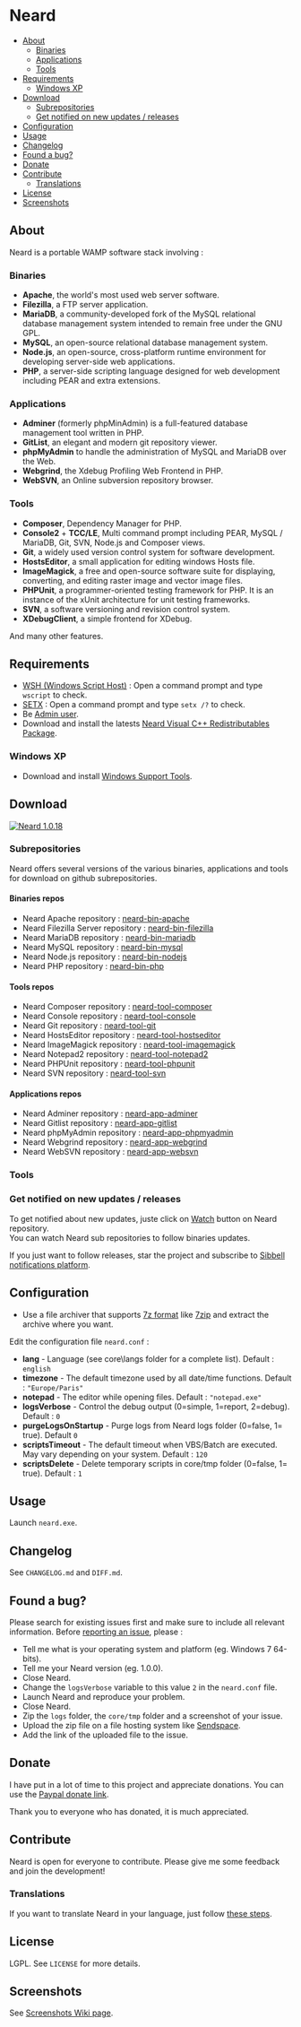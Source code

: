 # Neard

<!-- START doctoc generated TOC please keep comment here to allow auto update -->
<!-- DON'T EDIT THIS SECTION, INSTEAD RE-RUN doctoc TO UPDATE -->

- [About](#about)
  - [Binaries](#binaries)
  - [Applications](#applications)
  - [Tools](#tools)
- [Requirements](#requirements)
  - [Windows XP](#windows-xp)
- [Download](#download)
  - [Subrepositories](#subrepositories)
  - [Get notified on new updates / releases](#get-notified-on-new-updates--releases)
- [Configuration](#configuration)
- [Usage](#usage)
- [Changelog](#changelog)
- [Found a bug?](#found-a-bug)
- [Donate](#donate)
- [Contribute](#contribute)
  - [Translations](#translations)
- [License](#license)
- [Screenshots](#screenshots)

<!-- END doctoc generated TOC please keep comment here to allow auto update -->

## About

Neard is a portable WAMP software stack involving :

### Binaries

* **Apache**, the world's most used web server software.
* **Filezilla**, a FTP server application.
* **MariaDB**, a community-developed fork of the MySQL relational database management system intended to remain free under the GNU GPL.
* **MySQL**, an open-source relational database management system.
* **Node.js**, an open-source, cross-platform runtime environment for developing server-side web applications.
* **PHP**, a server-side scripting language designed for web development including PEAR and extra extensions.

### Applications

* **Adminer** (formerly phpMinAdmin) is a full-featured database management tool written in PHP.
* **GitList**, an elegant and modern git repository viewer.
* **phpMyAdmin** to handle the administration of MySQL and MariaDB over the Web.
* **Webgrind**, the Xdebug Profiling Web Frontend in PHP.
* **WebSVN**, an Online subversion repository browser.

### Tools

* **Composer**, Dependency Manager for PHP.
* **Console2** + **TCC/LE**, Multi command prompt including PEAR, MySQL / MariaDB, Git, SVN, Node.js and Composer views.
* **Git**, a widely used version control system for software development.
* **HostsEditor**, a small application for editing windows Hosts file.
* **ImageMagick**, a free and open-source software suite for displaying, converting, and editing raster image and vector image files.
* **PHPUnit**, a programmer-oriented testing framework for PHP. It is an instance of the xUnit architecture for unit testing frameworks.
* **SVN**, a software versioning and revision control system.
* **XDebugClient**, a simple frontend for XDebug.

And many other features.

## Requirements

* [WSH (Windows Script Host)](http://support.microsoft.com/kb/232211) : Open a command prompt and type `wscript` to check.
* [SETX](http://technet.microsoft.com/en-us/library/cc755104.aspx) : Open a command prompt and type `setx /?` to check.
* Be [Admin user](http://windows.microsoft.com/en-US/windows7/How-do-I-log-on-as-an-administrator).
* Download and install the latests [Neard Visual C++ Redistributables Package](https://github.com/crazy-max/neard-misc#visual-c-redistributables-package).

### Windows XP

* Download and install [Windows Support Tools](http://www.microsoft.com/en-us/download/details.aspx?id=18546).

## Download

[![Neard 1.0.18](https://img.shields.io/badge/download-neard%201.0.18-brightgreen.svg)](https://github.com/crazy-max/neard/releases/download/v1.0.18/neard-1.0.18.7z)

### Subrepositories

Neard offers several versions of the various binaries, applications and tools for download on github subrepositories.

#### Binaries repos

* Neard Apache repository : [neard-bin-apache](https://github.com/crazy-max/neard-bin-apache)
* Neard Filezilla Server repository : [neard-bin-filezilla](https://github.com/crazy-max/neard-bin-filezilla)
* Neard MariaDB repository : [neard-bin-mariadb](https://github.com/crazy-max/neard-bin-mariadb)
* Neard MySQL repository : [neard-bin-mysql](https://github.com/crazy-max/neard-bin-mysql)
* Neard Node.js repository : [neard-bin-nodejs](https://github.com/crazy-max/neard-bin-nodejs)
* Neard PHP repository : [neard-bin-php](https://github.com/crazy-max/neard-bin-php)

#### Tools repos

* Neard Composer repository : [neard-tool-composer](https://github.com/crazy-max/neard-tool-composer)
* Neard Console repository : [neard-tool-console](https://github.com/crazy-max/neard-tool-console)
* Neard Git repository : [neard-tool-git](https://github.com/crazy-max/neard-tool-git)
* Neard HostsEditor repository : [neard-tool-hostseditor](https://github.com/crazy-max/neard-tool-hostseditor)
* Neard ImageMagick repository : [neard-tool-imagemagick](https://github.com/crazy-max/neard-tool-imagemagick)
* Neard Notepad2 repository : [neard-tool-notepad2](https://github.com/crazy-max/neard-tool-notepad2)
* Neard PHPUnit repository : [neard-tool-phpunit](https://github.com/crazy-max/neard-tool-phpunit)
* Neard SVN repository : [neard-tool-svn](https://github.com/crazy-max/neard-tool-svn)

#### Applications repos

* Neard Adminer repository : [neard-app-adminer](https://github.com/crazy-max/neard-app-adminer)
* Neard Gitlist repository : [neard-app-gitlist](https://github.com/crazy-max/neard-app-gitlist)
* Neard phpMyAdmin repository : [neard-app-phpmyadmin](https://github.com/crazy-max/neard-app-phpmyadmin)
* Neard Webgrind repository : [neard-app-webgrind](https://github.com/crazy-max/neard-app-webgrind)
* Neard WebSVN repository : [neard-app-websvn](https://github.com/crazy-max/neard-app-websvn)

### Tools

### Get notified on new updates / releases

To get notified about new updates, juste click on [Watch](https://github.com/crazy-max/neard/subscription) button on Neard repository.<br />
You can watch Neard sub repositories to follow binaries updates.<br />

If you just want to follow releases, star the project and subscribe to [Sibbell notifications platform](https://sibbell.com). 

## Configuration

* Use a file archiver that supports [7z format](http://www.7-zip.org/7z.html) like [7zip](http://www.7-zip.org/) and extract the archive where you want.

Edit the configuration file `neard.conf` :
* **lang** - Language (see core\langs folder for a complete list). Default : `english`
* **timezone** - The default timezone used by all date/time functions. Default : `"Europe/Paris"`
* **notepad** - The editor while opening files. Default : `"notepad.exe"`
* **logsVerbose** - Control the debug output (0=simple, 1=report, 2=debug). Default : `0`
* **purgeLogsOnStartup** - Purge logs from Neard logs folder (0=false, 1= true). Default `0`
* **scriptsTimeout** - The default timeout when VBS/Batch are executed. May vary depending on your system. Default : `120`
* **scriptsDelete** - Delete temporary scripts in core/tmp folder (0=false, 1= true). Default : `1`

## Usage

Launch `neard.exe`.

## Changelog

See `CHANGELOG.md` and `DIFF.md`.

## Found a bug?

Please search for existing issues first and make sure to include all relevant information.
Before [reporting an issue](https://github.com/crazy-max/neard/issues), please :
* Tell me what is your operating system and platform (eg. Windows 7 64-bits).
* Tell me your Neard version (eg. 1.0.0).
* Close Neard.
* Change the `logsVerbose` variable to this value `2` in the `neard.conf` file.
* Launch Neard and reproduce your problem.
* Close Neard.
* Zip the `logs` folder, the `core/tmp` folder and a screenshot of your issue.
* Upload the zip file on a file hosting system like [Sendspace](https://www.sendspace.com/).
* Add the link of the uploaded file to the issue.

## Donate

I have put in a lot of time to this project and appreciate donations.
You can use the [Paypal donate link](https://www.paypal.com/cgi-bin/webscr?cmd=_donations&business=4H86AJZ6M865A&item_name=Neard&no_note=0&cn=Message%20%3a&no_shipping=1&rm=1&return=https%3A%2F%2Fgithub.com%2Fcrazy-max%2Fneard&cancel_return=https%3A%2F%2Fgithub.com%2Fcrazy-max%2Fneard&bn=PP%2dDonationsBF%3abtn_donate_LG%2egif%3aNonHosted).

Thank you to everyone who has donated, it is much appreciated.

## Contribute

Neard is open for everyone to contribute. Please give me some feedback and join the development!

### Translations

If you want to translate Neard in your language, just follow [these steps](https://github.com/crazy-max/neard/issues/28).

## License

LGPL. See `LICENSE` for more details.

## Screenshots

See [Screenshots Wiki page](https://github.com/crazy-max/neard/wiki/Screenshots).
